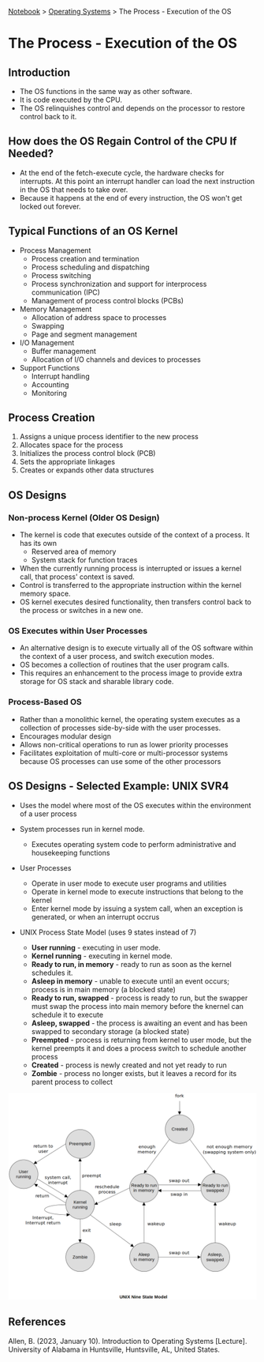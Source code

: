 <a href="../">Notebook</a> > <a href="./">Operating Systems</a> > The Process - Execution of the OS

# The Process - Execution of the OS



## Introduction

* The OS functions in the same way as other software.
* It is code executed by the CPU.
* The OS relinquishes control and depends on the processor to restore control back to it.



## How does the OS Regain Control of the CPU If Needed?

* At the end of the fetch-execute cycle, the hardware checks for interrupts. At this point an interrupt handler can load the next instruction in the OS that needs to take over.
* Because it happens at the end of every instruction, the OS won't get locked out forever.



## Typical Functions of an OS Kernel

* Process Management
  * Process creation and termination
  * Process scheduling and dispatching
  * Process switching
  * Process synchronization and support for interprocess communication (IPC)
  * Management of process control blocks (PCBs)
* Memory Management
  * Allocation of address space to processes
  * Swapping
  * Page and segment management
* I/O Management
  * Buffer management
  * Allocation of I/O channels and devices to processes
* Support Functions
  * Interrupt handling
  * Accounting
  * Monitoring



## Process Creation

1. Assigns a unique process identifier to the new process
2. Allocates space for the process
3. Initializes the process control block (PCB)
4. Sets the appropriate linkages
5. Creates or expands other data structures



## OS Designs

### Non-process Kernel (Older OS Design)

* The kernel is code that executes outside of the context of a process. It has its own
  * Reserved area of memory
  * System stack for function traces
* When the currently running process is interrupted or issues a kernel call, that process' context is  saved.
* Control is transferred to the appropriate instruction within the kernel memory space.
* OS kernel executes desired functionality, then transfers control back to the process or switches in a new one.

### OS Executes within User Processes

* An alternative design is to execute virtually all of the OS software within the context of a user process, and switch execution modes.
* OS becomes a collection of routines that the user program calls.
* This requires an enhancement to the process image to provide extra storage for OS stack and sharable library code.

### Process-Based OS

* Rather than a monolithic kernel, the operating system executes as a collection of processes side-by-side with the user processes.
* Encourages modular design
* Allows non-critical operations to run as lower priority processes
* Facilitates exploitation of multi-core or multi-processor systems because OS processes can use some of the other processors



## OS Designs - Selected Example: UNIX SVR4

* Uses the model where most of the OS executes within the environment of a user process
* System processes run in kernel mode.
  * Executes operating system code to perform administrative and housekeeping functions
* User Processes
  * Operate in user mode to execute user programs and utilities
  * Operate in kernel mode to execute instructions that belong to the kernel
  * Enter kernel mode by issuing a system call, when an exception is generated, or when an interrupt occrus

* UNIX Process State Model (uses 9 states instead of 7)
  * **User running** - executing in user mode.
  * **Kernel running** - executing in kernel mode.
  * **Ready to run, in memory** - ready to run as soon as the kernel schedules it.
  * **Asleep in memory** - unable to execute until an event occurs; process is in main memory (a blocked state)
  * **Ready to run, swapped** - process is ready to run, but the swapper must swap the process into main memory before the knernel can schedule it to execute
  * **Asleep, swapped** - the process is awaiting an event and has been swapped to secondary storage (a blocked state)
  * **Preempted** - process is returning from kernel to user mode, but the kernel preempts it and does a process switch to schedule another process
  * **Created** - process is newly created and not yet ready to run
  * **Zombie** - process no longer exists, but it leaves a record for its parent process to collect



<img src="./img/unix-nine-state-model.png" alt="unix-nine-state-model" width="850">







## References

Allen, B. (2023, January 10). Introduction to Operating Systems [Lecture]. University of Alabama in Huntsville, Huntsville, AL, United States.
